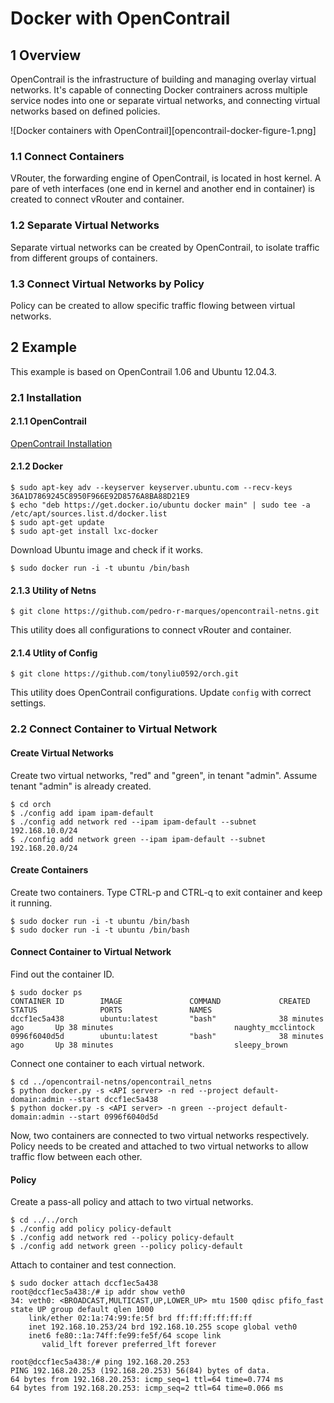 # Docker with OpenContrail
## 1 Overview
OpenContrail is the infrastructure of building and managing overlay virtual networks. It's capable of connecting Docker contrainers across multiple service nodes into one or separate virtual networks, and connecting virtual networks based on defined policies.

![Docker containers with OpenContrail][opencontrail-docker-figure-1.png]

### 1.1 Connect Containers
VRouter, the forwarding engine of OpenContrail, is located in host kernel. A pare of veth interfaces (one end in kernel and another end in container) is created to connect vRouter and container.

### 1.2 Separate Virtual Networks
Separate virtual networks can be created by OpenContrail, to isolate traffic from different groups of containers.

### 1.3 Connect Virtual Networks by Policy
Policy can be created to allow specific traffic flowing between virtual networks.

## 2 Example
This example is based on OpenContrail 1.06 and Ubuntu 12.04.3.

### 2.1 Installation

#### 2.1.1 OpenContrail
[OpenContrail Installation](opencontrail-install.md)

#### 2.1.2 Docker

```
$ sudo apt-key adv --keyserver keyserver.ubuntu.com --recv-keys 36A1D7869245C8950F966E92D8576A8BA88D21E9
$ echo "deb https://get.docker.io/ubuntu docker main" | sudo tee -a /etc/apt/sources.list.d/docker.list
$ sudo apt-get update
$ sudo apt-get install lxc-docker
```

Download Ubuntu image and check if it works.
```
$ sudo docker run -i -t ubuntu /bin/bash
```

#### 2.1.3 Utility of Netns
```
$ git clone https://github.com/pedro-r-marques/opencontrail-netns.git
```
This utility does all configurations to connect vRouter and container.

#### 2.1.4 Utlity of Config
```
$ git clone https://github.com/tonyliu0592/orch.git
```
This utility does OpenContrail configurations. Update `config` with correct settings.

### 2.2 Connect Container to Virtual Network

#### Create Virtual Networks
Create two virtual networks, "red" and "green", in tenant "admin". Assume tenant "admin" is already created.
```
$ cd orch
$ ./config add ipam ipam-default
$ ./config add network red --ipam ipam-default --subnet 192.168.10.0/24
$ ./config add network green --ipam ipam-default --subnet 192.168.20.0/24
```

#### Create Containers
Create two containers. Type CTRL-p and CTRL-q to exit container and keep it running.
```
$ sudo docker run -i -t ubuntu /bin/bash
$ sudo docker run -i -t ubuntu /bin/bash
```

#### Connect Container to Virtual Network
Find out the container ID.
```
$ sudo docker ps
CONTAINER ID        IMAGE               COMMAND             CREATED             STATUS              PORTS               NAMES
dccf1ec5a438        ubuntu:latest       "bash"              38 minutes ago       Up 38 minutes                           naughty_mcclintock
0996f6040d5d        ubuntu:latest       "bash"              38 minutes ago       Up 38 minutes                           sleepy_brown
```

Connect one container to each virtual network.
```
$ cd ../opencontrail-netns/opencontrail_netns
$ python docker.py -s <API server> -n red --project default-domain:admin --start dccf1ec5a438
$ python docker.py -s <API server> -n green --project default-domain:admin --start 0996f6040d5d
```

Now, two containers are connected to two virtual networks respectively. Policy needs to be created and attached to two virtual networks to allow traffic flow between each other.

#### Policy
Create a pass-all policy and attach to two virtual networks.
```
$ cd ../../orch
$ ./config add policy policy-default
$ ./config add network red --policy policy-default
$ ./config add network green --policy policy-default
```

Attach to container and test connection.
```
$ sudo docker attach dccf1ec5a438
root@dccf1ec5a438:/# ip addr show veth0
34: veth0: <BROADCAST,MULTICAST,UP,LOWER_UP> mtu 1500 qdisc pfifo_fast state UP group default qlen 1000
    link/ether 02:1a:74:99:fe:5f brd ff:ff:ff:ff:ff:ff
    inet 192.168.10.253/24 brd 192.168.10.255 scope global veth0
    inet6 fe80::1a:74ff:fe99:fe5f/64 scope link 
       valid_lft forever preferred_lft forever

root@dccf1ec5a438:/# ping 192.168.20.253
PING 192.168.20.253 (192.168.20.253) 56(84) bytes of data.
64 bytes from 192.168.20.253: icmp_seq=1 ttl=64 time=0.774 ms
64 bytes from 192.168.20.253: icmp_seq=2 ttl=64 time=0.066 ms

```



